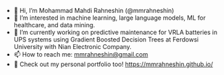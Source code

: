 - 👋 Hi, I’m Mohammad Mahdi Rahneshin (@mmrahneshin)
- 👀 I’m interested in machine learning, large language models, ML for healthcare, and data mining.
- 🌱 I’m currently working on predictive maintenance for VRLA batteries in UPS systems using Gradient Boosted Decision Trees at Ferdowsi University with Nian Electronic Company.
- 📫 How to reach me: mmrahneshin@gmail.com
- 💞️ Check out my personal portfolio too! https://mmrahneshin.github.io/

<!--
**mmrahneshin/mmrahneshin** is a ✨ _special_ ✨ repository because its `README.md` (this file) appears on your GitHub profile.

Here are some ideas to get you started:

- 🔭 I’m currently working on ...
- 🌱 I’m currently learning ...
- 👯 I’m looking to collaborate on ...
- 🤔 I’m looking for help with ...
- 💬 Ask me about ...
- 📫 How to reach me: ...
- 😄 Pronouns: ...
- ⚡ Fun fact: ...
-->
